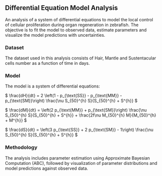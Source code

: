 ## Differential Equation Model Analysis

An analysis of a system of differential equations to model the local control of cellular proliferation during organ regeneration in zebrafish. The objective is to fit the model to observed data, estimate parameters and visualize the model predictions with uncertainties.

### Dataset
The dataset used in this analysis consists of Hair, Mantle and Sustentacular cells number as a function of time in days.

### Model

The model is a system of differential equations:

$
\frac{dH}{dt} = 2 \left(1 - p_{\text{SS}} - p_{\text{MM}} - p_{\text{SM}}\right) \frac{\nu S_{50}^{h} S}{S_{50}^{h} + S^{h}}
$

$
\frac{dM}{dt} = \left(2 p_{\text{MM}} + p_{\text{SM}}\right) \frac{\nu S_{50}^{h} S}{S_{50}^{h} + S^{h}} + \frac{2f\nu M_{50}^{h} M}{M_{50}^{h} + M^{h}}
$

$
\frac{dS}{dt} = \left(3 p_{\text{SS}} + 2 p_{\text{SM}} - 1\right) \frac{\nu S_{50}^{h} S}{S_{50}^{h} + S^{h}}
$

### Methodology
The analysis includes parameter estimation using Approximate Bayesian Computation (ABC), followed by visualization of parameter distributions and model predictions against observed data.
